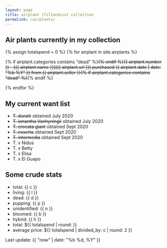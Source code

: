 ```yaml
---
layout: page
title: airplant (Tillandsia) collection
permalink: /airplants/
---
```

## Air plants currently in my collection

{% assign totalspend = 0 %}
{% for airplant in site.airplants %}

{% if airplant.categories contains "dead" %}~~{% endif %}{{ airplant.number }} - [{{ airplant.name }}]({{ airplant.url }}) purchased {{ airplant.date | date: "%b %Y" }} from {{ airplant.seller }}{% if airplant.categories contains "dead" %}~~{% endif %}

<!-------------------------------------
{% increment c %}
{% if airplant.categories contains "dead" %}{% increment d %}{% else %}{% increment l %}{% endif %}
{% assign totalspend = totalspend | plus: airplant.price %}
{% if airplant.categories contains "noid" %}{% increment n %}{% endif %}
{% if airplant.categories contains "bloom" %}{% increment b %}{% endif %}
{% if airplant.categories contains "hybrid" %}{% increment h %}{% endif %}
{% if airplant.categories contains "pup" %}{% increment p %}{% endif %}
--------------------------------------->
{% endfor %}

## My current want list

* ~~T. duratii~~ obtained July 2020
* ~~T. ionantha Vanhyningii~~ obtained July 2020
* ~~T. crocata giant~~ obtained Sept 2020
* ~~T. exserta~~ obtained Sept 2020
* ~~T. intermedia~~ obtained Sept 2020
* T. x Nidus
* T. x Betty
* T. x Elisa
* T. x El Guapo

## Some crude stats

* total: {{ c }}
* living: {{ l }}
* dead: {{ d }}
* pupping: {{ p }}
* unidentified: {{ n }}
* bloomed: {{ b }}
* hybrid: {{ h }}
* total: ${{ totalspend | round: }}
* average price: ${{ totalspend | divided_by: c | round: 2 }}

Last update: {{ "now" | date: "%b %d, %Y" }}
